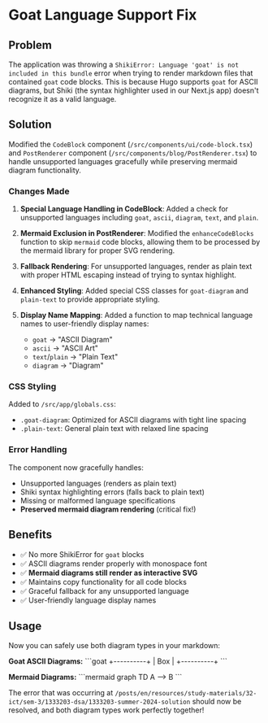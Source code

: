 # Goat Language Support Fix

## Problem
The application was throwing a `ShikiError: Language 'goat' is not included in this bundle` error when trying to render markdown files that contained `goat` code blocks. This is because Hugo supports `goat` for ASCII diagrams, but Shiki (the syntax highlighter used in our Next.js app) doesn't recognize it as a valid language.

## Solution
Modified the `CodeBlock` component (`/src/components/ui/code-block.tsx`) and `PostRenderer` component (`/src/components/blog/PostRenderer.tsx`) to handle unsupported languages gracefully while preserving mermaid diagram functionality.

### Changes Made

1. **Special Language Handling in CodeBlock**: Added a check for unsupported languages including `goat`, `ascii`, `diagram`, `text`, and `plain`.

2. **Mermaid Exclusion in PostRenderer**: Modified the `enhanceCodeBlocks` function to skip `mermaid` code blocks, allowing them to be processed by the mermaid library for proper SVG rendering.

3. **Fallback Rendering**: For unsupported languages, render as plain text with proper HTML escaping instead of trying to syntax highlight.

4. **Enhanced Styling**: Added special CSS classes for `goat-diagram` and `plain-text` to provide appropriate styling.

5. **Display Name Mapping**: Added a function to map technical language names to user-friendly display names:
   - `goat` → "ASCII Diagram"
   - `ascii` → "ASCII Art" 
   - `text`/`plain` → "Plain Text"
   - `diagram` → "Diagram"

### CSS Styling
Added to `/src/app/globals.css`:
- `.goat-diagram`: Optimized for ASCII diagrams with tight line spacing
- `.plain-text`: General plain text with relaxed line spacing

### Error Handling
The component now gracefully handles:
- Unsupported languages (renders as plain text)
- Shiki syntax highlighting errors (falls back to plain text)
- Missing or malformed language specifications
- **Preserved mermaid diagram rendering** (critical fix!)

## Benefits
- ✅ No more ShikiError for `goat` blocks
- ✅ ASCII diagrams render properly with monospace font
- ✅ **Mermaid diagrams still render as interactive SVG**
- ✅ Maintains copy functionality for all code blocks
- ✅ Graceful fallback for any unsupported language
- ✅ User-friendly language display names

## Usage
Now you can safely use both diagram types in your markdown:

**Goat ASCII Diagrams:**
\`\`\`goat
+----------+
| Box      |
+----------+
\`\`\`

**Mermaid Diagrams:**
\`\`\`mermaid
graph TD
    A --> B
\`\`\`

The error that was occurring at `/posts/en/resources/study-materials/32-ict/sem-3/1333203-dsa/1333203-summer-2024-solution` should now be resolved, and both diagram types work perfectly together!
